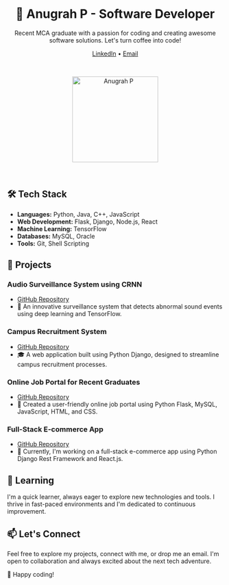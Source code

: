 <h1 align="center">🚀 Anugrah P - Software Developer</h1>

<p align="center">Recent MCA graduate with a passion for coding and creating awesome software solutions. Let's turn coffee into code!</p>

<p align="center">
  <a href="https://www.linkedin.com/in/anugrahprathap/">LinkedIn</a> •
  <a href="mailto:[anugrahprathap@gmail.com]">Email</a>
</p>

<br>

<p align="center">
  <img src="https://avatars.githubusercontent.com/u/84971294?s=400&u=385872cf6792095d5fa0e563fa43cb079ea3c13e&v=4" alt="Anugrah P" width="200">
</p>

<br>

## 🛠️ Tech Stack

- **Languages:** Python, Java, C++, JavaScript
- **Web Development:** Flask, Django, Node.js, React
- **Machine Learning:** TensorFlow
- **Databases:** MySQL, Oracle
- **Tools:** Git, Shell Scripting

## 💼 Projects

### Audio Surveillance System using CRNN
- [GitHub Repository]( https://github.com/anugrahprathap/Audio-Survilance)
- 🎵 An innovative surveillance system that detects abnormal sound events using deep learning and TensorFlow.

### Campus Recruitment System
- [GitHub Repository]( https://github.com/anugrahprathap/campus-recruitment-app)
- 🎓 A web application built using Python Django, designed to streamline campus recruitment processes.

### Online Job Portal for Recent Graduates
- [GitHub Repository]()
- 🎉 Created a user-friendly online job portal using Python Flask, MySQL, JavaScript, HTML, and CSS.

### Full-Stack E-commerce App
- [GitHub Repository](https://github.com/anugrahprathap/DjangoReactEcomerce)
- 🛒 Currently, I'm working on a full-stack e-commerce app using Python Django Rest Framework and React.js. 

## 🌱 Learning

I'm a quick learner, always eager to explore new technologies and tools. I thrive in fast-paced environments and I'm dedicated to continuous improvement.

## 📫 Let's Connect

Feel free to explore my projects, connect with me, or drop me an email. I'm open to collaboration and always excited about the next tech adventure.

🚀 Happy coding!
